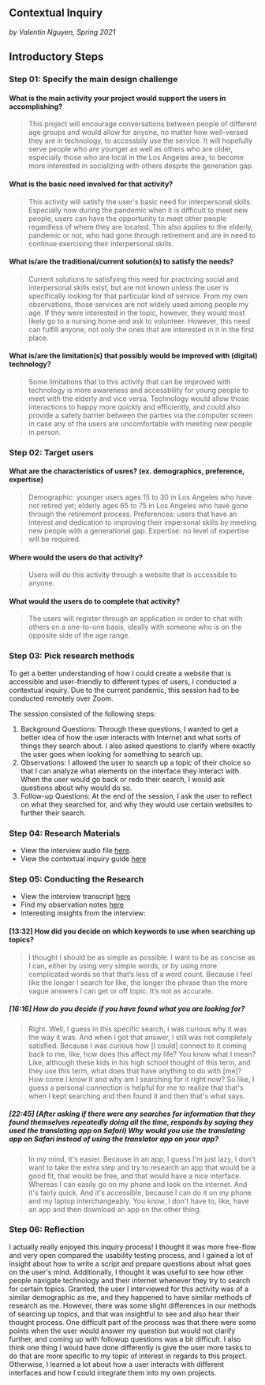 ## Contextual Inquiry
*by Valentin Nguyen, Spring 2021*

## Introductory Steps

### Step 01: Specify the main design challenge

#### What is the main activity your project would support the users in accomplishing?
> This project will encourage conversations between people of different age groups and would allow for anyone, no matter how well-versed they are in technology, to accessbily use the service. It will hopefully serve people who are younger as well as others who are older, especially those who are local in the Los Angeles area, to become more interested in socializing with others despite the generation gap.

#### What is the basic need involved for that activity?
> This activity will satisfy the user's basic need for interpersonal skills. Especially now during the pandemic when it is difficult to meet new people, users can have the opportunity to meet other people regardless of where they are located. This also applies to the elderly, pandemic or not, who had gone through retirement and are in need to continue exercising their interpersonal skills.

#### What is/are the traditional/current solution(s) to satisfy the needs?
> Current solutions to satisfying this need for practicing social and interpersonal skills exist, but are not known unless the user is specifically looking for that particular kind of service. From my own observations, those services are not widely used among people my age. If they were interested in the topic, however, they would most likely go to a nursing home and ask to volunteer. However, this need can fulfill anyone, not only the ones that are interested in it in the first place.

#### What is/are the limitation(s) that possibly would be improved with (digital) technology?
> Some limitations that to this activity that can be improved with technology is more awareness and accessbility for young people to meet with the elderly and vice versa. Technology would allow those interactions to happy more quickly and efficiently, and could also provide a safety barrier between the parties via the computer screen in case any of the users are uncomfortable with meeting new people in person.

### Step 02: Target users

#### What are the characteristics of usres? (ex. demographics, preference, expertise)
> Demographic: younger users ages 15 to 30 in Los Angeles who have not retired yet; elderly ages 65 to 75 in Los Angeles who have gone through the retirement process. 
> Preferences: users that have an interest and dedication to improving their impersonal skills by meeting new people with a generational gap.
> Expertise: no level of expertise will be required.

#### Where would the users do that activity?
> Users will do this activity through a website that is accessible to anyone.

#### What would the users do to complete that activity?
> The users will register through an application in order to chat with others on a one-to-one basis, ideally with someone who is on the opposite side of the age range. 

### Step 03: Pick research methods

To get a better understanding of how I could create a website that is accessible and user-friendly to different types of users, I conducted a contextual inquiry. Due to the current pandemic, this session had to be conducted remotely over Zoom.

The session consisted of the following steps:
1. Background Questions: Through these questions, I wanted to get a better idea of how the user interacts with Internet and what sorts of things they search about. I also asked questions to clarify where exactly the user goes when looking for something to search up.
2. Observations: I allowed the user to search up a topic of their choice so that I can analyze what elements on the interface they interact with. When the user would go back or redo their search, I would ask questions about why would do so.
3. Follow-up Questions: At the end of the session, I ask the user to reflect on what they searched for, and why they would use certain websites to further their search.

### Step 04: Research Materials

- View the interview audio file [here](https://drive.google.com/file/d/1CrhmYKrhHtn8G9VfcfAcLIIzYxYeYRap/view?usp=sharing).
- View the contextual inquiry guide [here](https://docs.google.com/document/d/1wq6b8jrqlhSrzWxGfvGwaJa-FQ1OZ2mR5S3VECelVQs/edit)

### Step 05: Conducting the Research

- View the interview transcript [here](https://docs.google.com/document/d/11-8BSNP4Ktr6IbHCrUACSyGqfaJxXaiF-s7ElSNFBdQ/edit)
- Find my observation notes [here](https://docs.google.com/document/d/1CeMtqomFWx3wJ_Ng632yY8wiZsL7HT6QaOLd5VK8wD8/edit)
- Interesting insights from the interview:

#### [13:32] How did you decide on which keywords to use when searching up topics?
> I thought I should be as simple as possible. I want to be as concise as I can, either by using very simple words, or by using more complicated words so that that’s less of a word count. Because I feel like the longer I search for like, the longer the phrase than the more vague answers I can get or off topic. It’s not as accurate.

##### [16:16] How do you decide if you have found what you are looking for?
> Right. Well, I guess in this specific search, I was curious why it was the way it was. And when I got that answer, I still was not completely satisfied. Because I was curious how [I could] connect to it coming back to me, like, how does this affect my life? You know what I mean? Like, although these kids in his high school thought of this term, and they use this term, what does that have anything to do with [me]? How come I know it and why am I searching for it right now? So like, I guess a personal connection is helpful for me to realize that that's when I kept searching and then found it and then that's what says.

##### [22:45] (After asking if there were any searches for information that they found themselves repeatedly doing all the time, responds by saying they used the translating app on Safari) Why would you use the translating app on Safari instead of using the translator app on your app?
> In my mind, it's easier. Because in an app, I guess I'm just lazy, I don't want to take the extra step and try to research an app that would be a good fit, that would be free, and that would have a nice interface. Whereas I can easily go on my phone and look on the internet. And it's fairly quick. And it's accessible, because I can do it on my phone and my laptop interchangeably. You know, I don't have to, like, have an app and then download an app on the other thing. 

### Step 06: Reflection
I actually really enjoyed this inquiry process! I thought it was more free-flow and very open compared the usability testing process, and I gained a lot of insight about how to write a script and prepare questions about what goes on the user's mind. Additionally, I thought it was useful to see how other people navigate technology and their internet whenever they try to search for certain topics. Granted, the user I interviewed for this activity was of a similar demographic as me, and they happened to have similar methods of research as me. However, there was some slight differences in our methods of searcing up topics, and that was insightful to see and also hear their thought process. One difficult part of the process was that there were some points when the user would answer my question but would not clarify further, and coming up with followup questions was a bit difficult. I also think one thing I would have done differently is give the user more tasks to do that are more specific to my topic of interest in regards to this project. Otherwise, I learned a lot about how a user interacts with different interfaces and how I could integrate them into my own projects.



